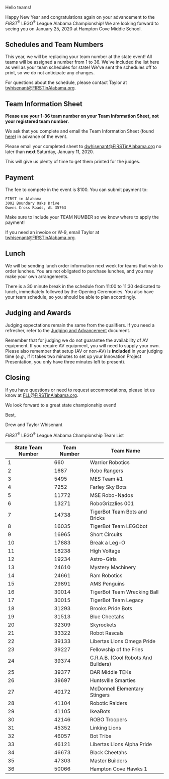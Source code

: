 Hello teams!

Happy New Year and congratulations again on your advancement to the *FIRST*<sup>&reg;</sup> LEGO<sup>&reg;</sup> League Alabama Championship! We are looking forward to seeing you on January 25, 2020 at Hampton Cove Middle School.

## Schedules and Team Numbers

This year, we will be replacing your team number at the state event! All teams will be assigned a number from 1 to 36. We've included the list here as well as your team schedules for state! We've sent the schedules off to print, so we do not anticipate any changes.

For questions about the schedule, please contact Taylor at twhisenant@FIRSTinAlabama.org.


## Team Information Sheet

**Please use your 1-36 team number on your Team Information Sheet, not your registered team number.**

We ask that you complete and email the Team Information Sheet (found [here](https://github.com/drewwhis/alabama-first-lego-league/raw/master/2019-2020/fll/team-info-sheet.docx)) in advance of the event. 

Please email your completed sheet to dwhisenant@FIRSTinAlabama.org no later than **next** Saturday, January 11, 2020. 

This will give us plenty of time to get them printed for the judges.


## Payment

The fee to compete in the event is \$100. You can submit payment to:

    FIRST in Alabama
    3002 Boundary Oaks Drive
    Owens Cross Roads, AL 35763

Make sure to include your TEAM NUMBER so we know where to apply the payment!

If you need an invoice or W-9, email Taylor at twhisenant@FIRSTinAlabama.org.


## Lunch

We will be sending lunch order information next week for teams that wish to order lunches. You are not obligated to purchase lunches, and you may make your own arrangements.

There is a 30 minute break in the schedule from 11:00 to 11:30 dedicated to lunch, immediately followed by the Opening Ceremonies. You also have your team schedule, so you should be able to plan accordingly.


## Judging and Awards

Judging expectations remain the same from the qualifiers. If you need a refresher, refer to the [Judging and Advancement](https://github.com/drewwhis/alabama-first-lego-league/blob/master/2019-2020/fll/judging-and-advancement.md) document.

Remember that for judging we do not guarantee the availability of AV equipment. If you require AV equipment, you will need to supply your own. Please also remember that setup (AV or non-AV) is **included** in your judging time (*e.g.*, if it takes two minutes to set up your Innovation Project Presentation, you only have three minutes left to present).


## Closing

If you have questions or need to request accommodations, please let us know at FLL@FIRSTinAlabama.org.

We look forward to a great state championship event!

Best,

Drew and Taylor Whisenant

*FIRST*<sup>&reg;</sup> LEGO<sup>&reg;</sup> League Alabama Championship Team List

| State Team Number | Team Number | Team Name                           |
| ----------------- | ----------- | ----------------------------------- |
| 1                 | 660         | Warrior Robotics                    |
| 2                 | 1687        | Robo Rangers                        |
| 3                 | 5495        | MES Team #1                         |
| 4                 | 7252        | Farley Sky Bots                     |
| 5                 | 11772       | MSE Robo-Nados                      |
| 6                 | 13271       | RoboGrizzlies 001                   |
| 7                 | 14738       | TigerBot Team Bots and Bricks       |
| 8                 | 16035       | TigerBot Team LEGObot               |
| 9                 | 16965       | Short Circuits                      |
| 10                | 17883       | Break a Leg-O                       |
| 11                | 18238       | High Voltage                        |
| 12                | 19234       | Astro-Girls                         |
| 13                | 24610       | Mystery Machinery                   |
| 14                | 24661       | Ram Robotics                        |
| 15                | 29891       | AMS Penguins                        |
| 16                | 30014       | TigerBot Team Wrecking Ball         |
| 17                | 30015       | TigerBot Team Legacy                |
| 18                | 31293       | Brooks Pride Bots                   |
| 19                | 31513       | Blue Cheetahs                       |
| 20                | 32309       | Skyrockets                          |
| 21                | 33322       | Robot Rascals                       |
| 22                | 39133       | Libertas Lions Omega Pride          |
| 23                | 39227       | Fellowship of the Fries             |
| 24                | 39374       | C.R.A.B. (Cool Robots And Builders) |
| 25                | 39377       | DAR Middle TEKs                     |
| 26                | 39697       | Huntsville Smarties                 |
| 27                | 40172       | McDonnell Elementary Stingers       |
| 28                | 41104       | Robotic Raiders                     |
| 29                | 41105       | IkeaBots                            |
| 30                | 42146       | ROBO Troopers                       |
| 31                | 45352       | Linking Lions                       |
| 32                | 46057       | Bot Tribe                           |
| 33                | 46121       | Libertas Lions Alpha Pride          |
| 34                | 46673       | Black Cheetahs                      |
| 35                | 47303       | Master Builders                     |
| 36                | 50066       | Hampton Cove Hawks 1                |